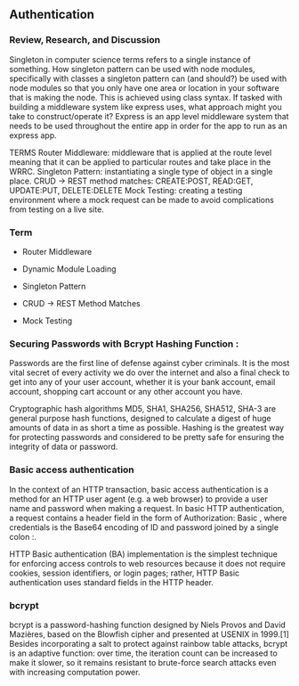 ## Authentication

### Review, Research, and Discussion

Singleton in computer science terms refers to a single instance of something.
How singleton pattern can be used with node modules, specifically with classes a singleton pattern can (and should?) be used with node modules so that you only have one area or location in your software that is making the node. This is achieved using class syntax. If tasked with building a middleware system like express uses, what approach might you take to construct/operate it? Express is an app level middleware system that needs to be used throughout the entire app in order for the app to run as an express app.

TERMS Router Middleware: middleware that is applied at the route level meaning that it can be applied to particular routes and take place in the WRRC.
Singleton Pattern: instantiating a single type of object in a single place.
CRUD -> REST method matches: CREATE:POST, READ:GET, UPDATE:PUT, DELETE:DELETE
Mock Testing: creating a testing environment where a mock request can be made to avoid complications from testing on a live site.

### Term

- Router Middleware

- Dynamic Module Loading

- Singleton Pattern

- CRUD -> REST Method Matches

- Mock Testing

### Securing Passwords with Bcrypt Hashing Function :

Passwords are the first line of defense against cyber criminals. It is the most vital secret of every activity we do over the internet and also a final check to get into any of your user account, whether it is your bank account, email account, shopping cart account or any other account you have.

Cryptographic hash algorithms MD5, SHA1, SHA256, SHA512, SHA-3 are general purpose hash functions, designed to calculate a digest of huge amounts of data in as short a time as possible. Hashing is the greatest way for protecting passwords and considered to be pretty safe for ensuring the integrity of data or password.

### Basic access authentication 

In the context of an HTTP transaction, basic access authentication is a method for an HTTP user agent (e.g. a web browser) to provide a user name and password when making a request. In basic HTTP authentication, a request contains a header field in the form of Authorization: Basic <credentials>, where credentials is the Base64 encoding of ID and password joined by a single colon :.

HTTP Basic authentication (BA) implementation is the simplest technique for enforcing access controls to web resources because it does not require cookies, session identifiers, or login pages; rather, HTTP Basic authentication uses standard fields in the HTTP header.

### bcrypt

bcrypt is a password-hashing function designed by Niels Provos and David Mazières, based on the Blowfish cipher and presented at USENIX in 1999.[1] Besides incorporating a salt to protect against rainbow table attacks, bcrypt is an adaptive function: over time, the iteration count can be increased to make it slower, so it remains resistant to brute-force search attacks even with increasing computation power.
